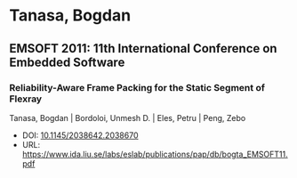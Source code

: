 # Tanasa, Bogdan

## EMSOFT 2011: 11th International Conference on Embedded Software

### Reliability-Aware Frame Packing for the Static Segment of Flexray
Tanasa, Bogdan | Bordoloi, Unmesh D. | Eles, Petru | Peng, Zebo
* DOI: [10.1145/2038642.2038670](https://doi.org/10.1145/2038642.2038670)
* URL: <https://www.ida.liu.se/labs/eslab/publications/pap/db/bogta_EMSOFT11.pdf>

